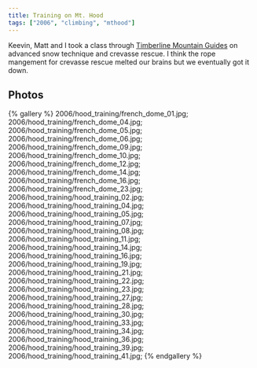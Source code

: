 ```yaml
---
title: Training on Mt. Hood
tags: ["2006", "climbing", "mthood"]
---
```

Keevin, Matt and I took a class through <a href="http://www.timberlinemtguides.com/">Timberline Mountain Guides</a> on advanced snow technique and crevasse rescue.  I think the rope mangement for crevasse rescue melted our brains but we eventually got it down.

## Photos 

{% gallery %} 
2006/hood_training/french_dome_01.jpg;
2006/hood_training/french_dome_04.jpg;
2006/hood_training/french_dome_05.jpg;
2006/hood_training/french_dome_06.jpg;
2006/hood_training/french_dome_09.jpg;
2006/hood_training/french_dome_10.jpg;
2006/hood_training/french_dome_12.jpg;
2006/hood_training/french_dome_14.jpg;
2006/hood_training/french_dome_16.jpg;
2006/hood_training/french_dome_23.jpg;
2006/hood_training/hood_training_02.jpg;
2006/hood_training/hood_training_04.jpg;
2006/hood_training/hood_training_05.jpg;
2006/hood_training/hood_training_07.jpg;
2006/hood_training/hood_training_08.jpg;
2006/hood_training/hood_training_11.jpg;
2006/hood_training/hood_training_14.jpg;
2006/hood_training/hood_training_16.jpg;
2006/hood_training/hood_training_19.jpg;
2006/hood_training/hood_training_21.jpg;
2006/hood_training/hood_training_22.jpg;
2006/hood_training/hood_training_23.jpg;
2006/hood_training/hood_training_27.jpg;
2006/hood_training/hood_training_28.jpg;
2006/hood_training/hood_training_30.jpg;
2006/hood_training/hood_training_33.jpg;
2006/hood_training/hood_training_34.jpg;
2006/hood_training/hood_training_36.jpg;
2006/hood_training/hood_training_39.jpg;
2006/hood_training/hood_training_41.jpg;
{% endgallery %}
